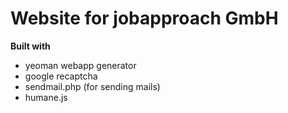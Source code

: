 # Website for jobapproach GmbH

**Built with** 
  - yeoman webapp generator
  - google recaptcha
  - sendmail.php (for sending mails)
  - humane.js
